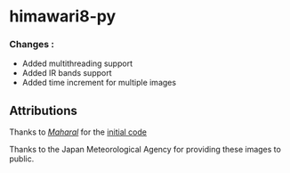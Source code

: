 # himawari8-py
### Changes :
 - Added multithreading support
 - Added IR bands support
 - Added time increment for multiple images
## Attributions
Thanks to *[Maharal](https://github.com/Maharal)* for the [initial code](https://github.com/Maharal/Himawari-8)

Thanks to the Japan Meteorological Agency for providing these images to public.
